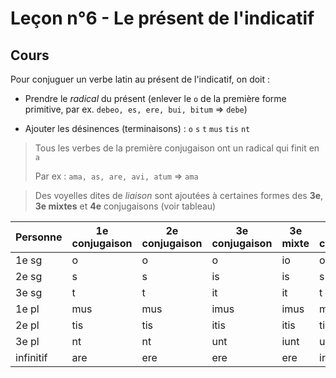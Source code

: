 # Leçon n°6 - Le présent de l'indicatif

## Cours

Pour conjuguer un verbe latin au présent de l'indicatif, on doit :

* Prendre le *radical* du présent (enlever le `o` de la première forme primitive, par ex. `debeo, es, ere, bui, bitum` => `debe`)

* Ajouter les désinences (terminaisons) : `o` `s` `t` `mus` `tis` `nt`

> Tous les verbes de la première conjugaison ont un radical qui finit en `a`
>
> Par ex : `ama, as, are, avi, atum` => `ama`

> Des voyelles dites de *liaison* sont ajoutées à certaines formes des **3e**, **3e mixtes** et **4e** conjugaisons (voir tableau)

| Personne | 1e conjugaison | 2e conjugaison | 3e conjugaison | 3e mixte | 4e conjugaison | verbe être |
|----------|----------------|----------------|----------------|----------|----------------|------------|
| 1e sg | o | o | o | io | o | sum |
| 2e sg | s | s | is | is | s | es |
| 3e sg | t | t | it | it | t | est |
| 1e pl | mus | mus | imus | imus | mus | summus |
| 2e pl | tis | tis | itis | itis | tis | estis |
| 3e pl | nt | nt | unt | iunt | unt | sunt |
| infinitif | are | ere | ere | ere | ire | esse |

